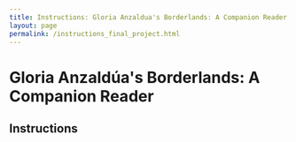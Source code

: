 ```yaml
---
title: Instructions: Gloria Anzaldua's Borderlands: A Companion Reader
layout: page
permalink: /instructions_final_project.html
---
```


# Gloria Anzaldúa's Borderlands: A Companion Reader

## Instructions
